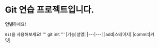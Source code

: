 # Git 연습 프로젝트입니다.

**안녕**하세요!

`Git`을 사용해보세요!
'''
git init
'''
|기능|설명|
|---|---|
|add|스테이지|
|commit|커밋|

